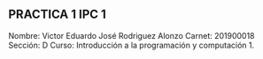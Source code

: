 ## PRACTICA 1 IPC 1
Nombre: Victor Eduardo José Rodriguez Alonzo
Carnet: 201900018
Sección: D
Curso: Introducción a la programación y computación 1.
